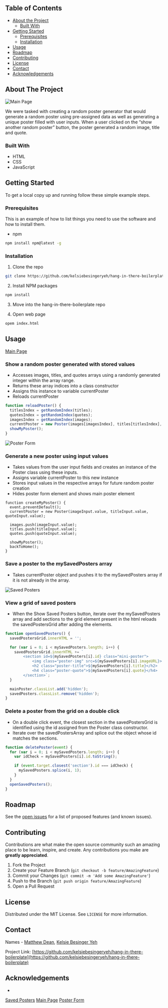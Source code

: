 <!-- TABLE OF CONTENTS -->
## Table of Contents

* [About the Project](#about-the-project)
  * [Built With](#built-with)
* [Getting Started](#getting-started)
  * [Prerequisites](#prerequisites)
  * [Installation](#installation)
* [Usage](#usage)
* [Roadmap](#roadmap)
* [Contributing](#contributing)
* [License](#license)
* [Contact](#contact)
* [Acknowledgements](#acknowledgements)


<!-- ABOUT THE PROJECT -->
## About The Project

![Main Page](https://i.imgur.com/o9Uvrbg.png)

We were tasked with creating a random poster generator that would generate a random poster using pre-assigned data as well as generating a unique poster filled with user inputs. When a user clicked on the “show another random poster” button, the poster generated a random image, title and quote. 


### Built With
* HTML
* CSS
* JavaScript


<!-- GETTING STARTED -->
## Getting Started

To get a local copy up and running follow these simple example steps.


### Prerequisites

This is an example of how to list things you need to use the software and how to install them.
* npm
```sh
npm install npm@latest -g
```


### Installation

1. Clone the repo
```sh
git clone https://github.com/kelsiebesingeryeh/hang-in-there-boilerplate.git
```
2. Install NPM packages
```sh
npm install
```
3. Move into the hang-in-there-boilerplate repo

4. Open web page
```sh
opem index.html
```


<!-- USAGE EXAMPLES -->
## Usage

[Main Page](https://ibb.co/Sr7mTwc)

### Show a random poster generated with stored values
  * Accesses images, titles, and quotes arrays using a randomly generated integer within the array range.
  * Returns these array indices into a class constructor
  * Assigns this instance to variable currentPoster
  * Reloads currentPoster

```javaScript
function reloadPoster() {
  titlesIndex = getRandomIndex(titles);
  quotesIndex = getRandomIndex(quotes);
  imagesIndex = getRandomIndex(images);
  currentPoster = new Poster(images[imagesIndex], titles[titlesIndex], quotes[quotesIndex]);
  showMyPoster();
}
```


![Poster Form](https://i.imgur.com/ggYq2ZK.png)

### Generate a new poster using input values
  * Takes values from the user input fields and creates an instance of the Poster class using these inputs.
  * Assigns variable currentPoster to this new instance
  * Stores input values in the respective arrays for future random poster creation
  * Hides poster form element and shows main poster element
  
```javsScript
function createMyPoster() {
  event.preventDefault();
  currentPoster = new Poster(imageInput.value, titleInput.value, quoteInput.value);

  images.push(imageInput.value);
  titles.push(titleInput.value);
  quotes.push(quoteInput.value);

  showMyPoster();
  backToHome();
}
```



### Save a poster to the mySavedPosters array
  * Takes currentPoster object and pushes it to the mySavedPosters array if it is not already in the array.


![Saved Posters](https://i.imgur.com/g2LBKMs.png)

### View a grid of saved posters
  * When the Show Saved Posters button, iterate over the mySavedPosters array and add sections to the grid element present in the html
reloads the savedPostersGrid after adding the elements.
```javaScript
function openSavedPosters() {
  savedPostersGrid.innerHTML = '';

  for (var i = 0; i < mySavedPosters.length; i++) {
    savedPostersGrid.innerHTML += `
        <section id=${mySavedPosters[i].id} class="mini-poster">
            <img class="poster-img" src=${mySavedPosters[i].imageURL}>
            <h2 class="poster-title">${mySavedPosters[i].title}</h2>
            <h4 class="poster-quote">${mySavedPosters[i].quote}</h4>
        </section>`;
  }

  mainPoster.classList.add('hidden');
  savedPosters.classList.remove('hidden');
}
```


### Delete a poster from the grid on a double click
  * On a double click event, the closest section in the savedPostersGrid is identified using the id assigned from the Poster class constructor. 
  * Iterate over the savedPostersArray and splice out the object whose id matches the sections.
```javaScript
function deletePoster(event) {
  for (var i = 0; i < mySavedPosters.length; i++) {
    var idCheck = mySavedPosters[i].id.toString();

    if (event.target.closest('section').id === idCheck) {
      mySavedPosters.splice(i, 1);
    }
  }
  openSavedPosters();
}
```


<!-- ROADMAP -->
## Roadmap

See the [open issues](https://github.com/kelsiebesingeryeh/hang-in-there-boilerplate/issues) for a list of proposed features (and known issues).


<!-- CONTRIBUTING -->
## Contributing

Contributions are what make the open source community such an amazing place to be learn, inspire, and create. Any contributions you make are **greatly appreciated**.

1. Fork the Project
2. Create your Feature Branch (`git checkout -b feature/AmazingFeature`)
3. Commit your Changes (`git commit -m 'Add some AmazingFeature'`)
4. Push to the Branch (`git push origin feature/AmazingFeature`)
5. Open a Pull Request


<!-- LICENSE -->
## License

Distributed under the MIT License. See `LICENSE` for more information.


<!-- CONTACT -->
## Contact

Names - [Matthew Dean](deanma95@gmail.com), [Kelsie Besinger Yeh](kelsiebesinger@gmail.com)

Project Link: [https://github.com/kelsiebesingeryeh/hang-in-there-boilerplate](https://github.com/kelsiebesingeryeh/hang-in-there-boilerplate)


<!-- ACKNOWLEDGEMENTS -->
## Acknowledgements
* 





<!-- MARKDOWN LINKS & IMAGES -->
<!-- https://www.markdownguide.org/basic-syntax/#reference-style-links -->
[Saved Posters](https://ibb.co/gtPXsZG)
[Main Page](https://ibb.co/Sr7mTwc)
[Poster Form](https://ibb.co/L8YKJ1m)





